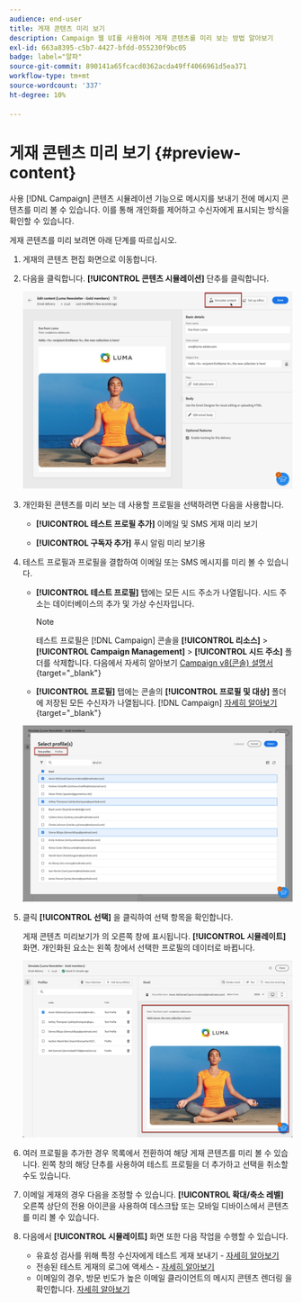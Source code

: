 ```yaml
---
audience: end-user
title: 게재 콘텐츠 미리 보기
description: Campaign 웹 UI를 사용하여 게재 콘텐츠를 미리 보는 방법 알아보기
exl-id: 663a8395-c5b7-4427-bfdd-055230f9bc05
badge: label="알파"
source-git-commit: 890141a65fcacd0362acda49ff4066961d5ea371
workflow-type: tm+mt
source-wordcount: '337'
ht-degree: 10%

---
```



# 게재 콘텐츠 미리 보기 {#preview-content}

사용 [!DNL Campaign] 콘텐츠 시뮬레이션 기능으로 메시지를 보내기 전에 메시지 콘텐츠를 미리 볼 수 있습니다. 이를 통해 개인화를 제어하고 수신자에게 표시되는 방식을 확인할 수 있습니다.

게재 콘텐츠를 미리 보려면 아래 단계를 따르십시오.

1. 게재의 콘텐츠 편집 화면으로 이동합니다.

   <!--email [Edit content](../content/edit-content.md) screen or to the [Email Designer](../content/get-started-email-designer.md).-->

1. 다음을 클릭합니다. **[!UICONTROL 콘텐츠 시뮬레이션]** 단추를 클릭합니다.

   ![](assets/simulate-button.png)

1. 개인화된 콘텐츠를 미리 보는 데 사용할 프로필을 선택하려면 다음을 사용합니다.

   * **[!UICONTROL 테스트 프로필 추가]** 이메일 및 SMS 게재 미리 보기

   * **[!UICONTROL 구독자 추가]** 푸시 알림 미리 보기용

1. 테스트 프로필과 프로필을 결합하여 이메일 또는 SMS 메시지를 미리 볼 수 있습니다.

   * **[!UICONTROL 테스트 프로필]** 탭에는 모든 시드 주소가 나열됩니다. 시드 주소는 데이터베이스의 추가 및 가상 수신자입니다.

     >[!NOTE]
     >
     >테스트 프로필은 [!DNL Campaign] 콘솔을 **[!UICONTROL 리소스]** > **[!UICONTROL Campaign Management]** > **[!UICONTROL 시드 주소]** 폴더를 삭제합니다. 다음에서 자세히 알아보기 [Campaign v8(콘솔) 설명서](https://experienceleague.adobe.com/docs/campaign/campaign-v8/audience/add-profiles/test-profiles.html){target="_blank"}

   * **[!UICONTROL 프로필]** 탭에는 콘솔의 **[!UICONTROL 프로필 및 대상]** 폴더에 저장된 모든 수신자가 나열됩니다. [!DNL Campaign] [자세히 알아보기](https://experienceleague.adobe.com/docs/campaign/campaign-v8/audience/view-profiles.html){target="_blank"}

   ![](assets/simulate-select-profiles.png)

1. 클릭 **[!UICONTROL 선택]** 을 클릭하여 선택 항목을 확인합니다.

   게재 콘텐츠 미리보기가 의 오른쪽 창에 표시됩니다. **[!UICONTROL 시뮬레이트]** 화면. 개인화된 요소는 왼쪽 창에서 선택한 프로필의 데이터로 바뀝니다.

   ![](assets/simulate-preview.png)

1. 여러 프로필을 추가한 경우 목록에서 전환하여 해당 게재 콘텐츠를 미리 볼 수 있습니다. 왼쪽 창의 해당 단추를 사용하여 테스트 프로필을 더 추가하고 선택을 취소할 수도 있습니다.

1. 이메일 게재의 경우 다음을 조정할 수 있습니다. **[!UICONTROL 확대/축소 레벨]** 오른쪽 상단의 전용 아이콘을 사용하여 데스크탑 또는 모바일 디바이스에서 콘텐츠를 미리 볼 수 있습니다.

1. 다음에서 **[!UICONTROL 시뮬레이트]** 화면 또한 다음 작업을 수행할 수 있습니다.
   * 유효성 검사를 위해 특정 수신자에게 테스트 게재 보내기 - [자세히 알아보기](proofs.md)
   * 전송된 테스트 게재의 로그에 액세스 - [자세히 알아보기](proofs.md#access-proofs)
   * 이메일의 경우, 방문 빈도가 높은 이메일 클라이언트의 메시지 콘텐츠 렌더링 을 확인합니다. [자세히 알아보기](email-rendering.md)




